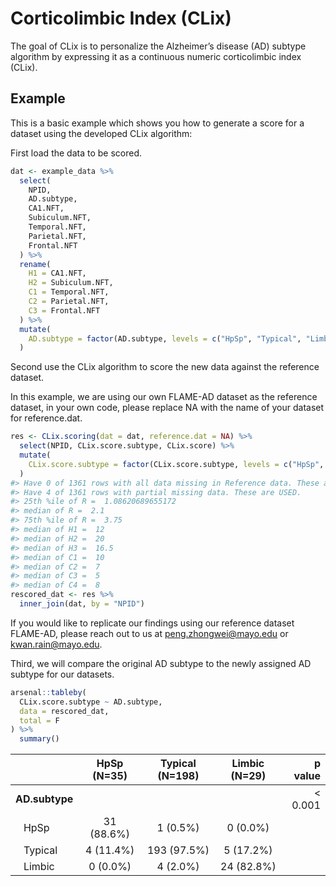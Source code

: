 
<!-- README.md is generated from README.Rmd. Please edit that file -->

# Corticolimbic Index (CLix)

<!-- badges: start -->
<!-- badges: end -->

The goal of CLix is to personalize the Alzheimer’s disease (AD) subtype
algorithm by expressing it as a continuous numeric corticolimbic index
(CLix).

## Example

This is a basic example which shows you how to generate a score for a
dataset using the developed CLix algorithm:

First load the data to be scored.

``` r
dat <- example_data %>% 
  select(
    NPID, 
    AD.subtype, 
    CA1.NFT, 
    Subiculum.NFT, 
    Temporal.NFT, 
    Parietal.NFT, 
    Frontal.NFT
  ) %>% 
  rename(
    H1 = CA1.NFT, 
    H2 = Subiculum.NFT, 
    C1 = Temporal.NFT, 
    C2 = Parietal.NFT, 
    C3 = Frontal.NFT
  ) %>% 
  mutate(
    AD.subtype = factor(AD.subtype, levels = c("HpSp", "Typical", "Limbic"))
  )
```

Second use the CLix algorithm to score the new data against the
reference dataset.

In this example, we are using our own FLAME-AD dataset as the reference
dataset, in your own code, please replace NA with the name of your
dataset for reference.dat.

``` r
res <- CLix.scoring(dat = dat, reference.dat = NA) %>% 
  select(NPID, CLix.score.subtype, CLix.score) %>% 
  mutate(
    CLix.score.subtype = factor(CLix.score.subtype, levels = c("HpSp", "Typical", "Limbic"))
  )
#> Have 0 of 1361 rows with all data missing in Reference data. These are DELETED. 
#> Have 4 of 1361 rows with partial missing data. These are USED. 
#> 25th %ile of R =  1.08620689655172 
#> median of R =  2.1 
#> 75th %ile of R =  3.75 
#> median of H1 =  12 
#> median of H2 =  20 
#> median of H3 =  16.5 
#> median of C1 =  10 
#> median of C2 =  7 
#> median of C3 =  5 
#> median of C4 =  8
rescored_dat <- res %>% 
  inner_join(dat, by = "NPID")
```

If you would like to replicate our findings using our reference dataset
FLAME-AD, please reach out to us at peng.zhongwei@mayo.edu or
kwan.rain@mayo.edu.

Third, we will compare the original AD subtype to the newly assigned AD
subtype for our datasets.

``` r
arsenal::tableby(
  CLix.score.subtype ~ AD.subtype, 
  data = rescored_dat, 
  total = F
) %>% 
  summary()
```

|                | HpSp (N=35) | Typical (N=198) | Limbic (N=29) |  p value |
|:---------------|:-----------:|:---------------:|:-------------:|---------:|
| **AD.subtype** |             |                 |               | \< 0.001 |
|    HpSp        | 31 (88.6%)  |    1 (0.5%)     |   0 (0.0%)    |          |
|    Typical     |  4 (11.4%)  |   193 (97.5%)   |   5 (17.2%)   |          |
|    Limbic      |  0 (0.0%)   |    4 (2.0%)     |  24 (82.8%)   |          |
